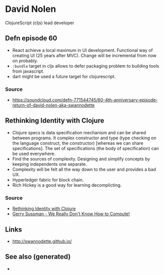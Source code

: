 # David Nolen

ClojureScript (cljs) lead developer

## Defn episode 60

  - React achieve a local maximum in UI development. Functional way of
    creating UI (25 years after MVC). Change will be incremental from
    now on probably.
  - `:bundle` target in cljs allows to defer packaging problem to
    building tools from javascript.
  - dart might be used a future target for clojurescript.

### Source

  - <https://soundcloud.com/defn-771544745/60-4th-anniversary-episode-return-of-david-nolen-aka-swannodette>

## Rethinking Identity with Clojure

  - Clojure specs is data specification mechanism and can be shared
    between programs. It complex constructor and type (type checking on
    the language construct, the constructor) \[whereas we can share
    specifications\]. The set of specifications (the body of
    specification) can be used everywhere.
  - Find the sources of complexity. Designing and simplify concepts by
    keeping independents one separate.
  - Complexity will be felt all the way down to the user and provides a
    bad UX.
  - Hyperledger fabric for block chain.
  - Rich Hickey is a good way for learning decomplicting.

### Source

  - [Rethinking Identity with
    Clojure](https://www.youtube.com/watch?v=77b47P8EpfA)
  - [Gerry Sussman - We Really Don't Know How to
    Compute\!](https://www.youtube.com/watch?v=O3tVctB_VSU)

## Links

  - <http://swannodette.github.io/>

## See also (generated)

  -
